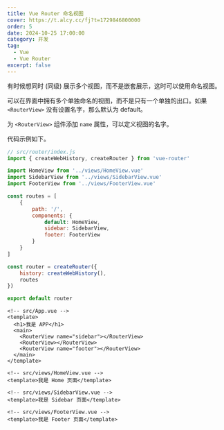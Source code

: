 ```yaml
---
title: Vue Router 命名视图
cover: https://t.alcy.cc/fj?t=1729846800000
order: 5
date: 2024-10-25 17:00:00
category: 开发
tag:
  - Vue
  - Vue Router
excerpt: false
---
```


有时候想同时 (同级) 展示多个视图，而不是嵌套展示，这时可以使用命名视图。

可以在界面中拥有多个单独命名的视图，而不是只有一个单独的出口。如果 `<RouterView>` 没有设置名字，那么默认为 default。

为 `<RouterView>` 组件添加 `name` 属性，可以定义视图的名字。

代码示例如下。

```JavaScript
// src/router/index.js
import { createWebHistory, createRouter } from 'vue-router'

import HomeView from '../views/HomeView.vue'
import SidebarView from '../views/SidebarView.vue'
import FooterView from '../views/FooterView.vue'

const routes = [
    {
        path: '/',
        components: {
            default: HomeView,
            sidebar: SidebarView,
            footer: FooterView
        }
    }
]

const router = createRouter({
    history: createWebHistory(),
    routes
})

export default router
```

```vue
<!-- src/App.vue -->
<template>
  <h1>我是 APP</h1>
  <main>
    <RouterView name="sidebar"></RouterView>
    <RouterView></RouterView>
    <RouterView name="footer"></RouterView>
  </main>
</template>
```

```vue
<!-- src/views/HomeView.vue -->
<template>我是 Home 页面</template>
```

```vue
<!-- src/views/SidebarView.vue -->
<template>我是 Sidebar 页面</template>
```

```vue
<!-- src/views/FooterView.vue -->
<template>我是 Footer 页面</template>
```
